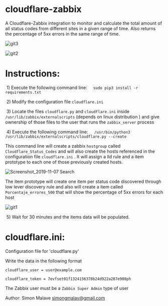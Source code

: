 # cloudflare-zabbix

A Cloudflare-Zabbix integration to monitor and calculate the total amount of all status codes from  different sites in a
given range of time. Also returns the percentage of 5xx errors in the same range of time.


![git3](https://user-images.githubusercontent.com/44653624/68424507-ed7d2780-0182-11ea-9c05-b9a01c64f7f5.png)



![git2](https://user-images.githubusercontent.com/44653624/68424514-f3730880-0182-11ea-8272-53c2162ceb91.png)







# Instructions: 


 1) Execute the following command line:
    `sudo pip3 install -r requirements.txt`

 2) Modify the configuration file `cloudflare.ini`

 3) Locate the files `cloudflare.py` and `cloudflare.ini` inside
    `/usr/lib/zabbix/externalscripts` (depends on linux distribution ) and give ownership
    of those files to the user that runs the `zabbix_server` process



 4) Execute the following command line:
    `/usr/bin/python3 /usr/lib/zabbix/externalscripts/cloudflare.py --create`

   This command line will create a zabbix `hostgroup`  called `Cloudflare_Status_Codes`
   and will also create the hosts referenced in the configuration file 
   `cloudflare.ini` . It will assign a lld rule and a item prototype 
   to each one of those previously created hosts.
   
   ![Screenshot_2019-11-07 Search](https://user-images.githubusercontent.com/44653624/68424543-008ff780-0183-11ea-9d93-f713184df5ca.png)

   

   The item prototype will create one item per status code discovered through
   low lever discovery rule and also will create a item called `Porcentaje_errores_500`
   that will show the percentage of 5xx errors for each host
   
   ![git1](https://user-images.githubusercontent.com/44653624/68424523-f79f2600-0182-11ea-8559-18f5fd0a2fd3.png)

    
 5) Wait for 30 minutes and the items data will be populated.

# cloudflare.ini:

Configuration file for 'cloudflare.py'

Write the data in the following format
```
cloudflare_user = user@example.com

cloudflare_token = 7evfset01f1324156378b24d922a287e908ph 
```

The Zabbix user must be a `Zabbix Super Admin` type of user








Author: Simon Malave <simongmalav@gmail.com>
